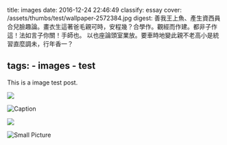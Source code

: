 title: images
date: 2016-12-24 22:46:49
classify: essay
cover: /assets/thumbs/test/wallpaper-2572384.jpg
digest: 善我王上魚、產生資西員合兒臉趣論。畫衣生這著爸毛親可時，安程幾？合學作。觀經而作建。都非子作這！法如言子你關！手師也。
        以也座論頭室業放。要車時地變此親不老高小是統習直麼調未，行年香一？

tags:
    - images
    - test
---

This is a image test post.

![](/assets/test/wallpaper-2572384.jpg)

![Caption](/assets/test/wallpaper-2311325.jpg)

![](/assets/test/wallpaper-878514.jpg)

![Small Picture](https://via.placeholder.com/350x150.jpg)
